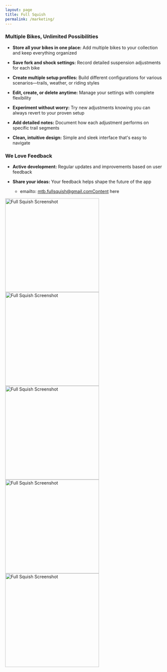 ```yaml
---
layout: page
title: Full Squish
permalink: /marketing/
---
```


### Multiple Bikes, Unlimited Possibilities

- **Store all your bikes in one place:** Add multiple bikes to your collection and keep everything organized

- **Save fork and shock settings:** Record detailed suspension adjustments for each bike

- **Create multiple setup profiles:** Build different configurations for various scenarios—trails, weather, or riding styles

- **Edit, create, or delete anytime:** Manage your settings with complete flexibility

- **Experiment without worry:** Try new adjustments knowing you can always revert to your proven setup

- **Add detailed notes:** Document how each adjustment performs on specific trail segments

- **Clean, intuitive design:** Simple and sleek interface that's easy to navigate

### We Love Feedback

- **Active development:** Regular updates and improvements based on user feedback

- **Share your ideas:** Your feedback helps shape the future of the app
    - emailto: mtb.fullsquish@gmail.comContent here


<img src="/marketing/01_Full_Squish.jpeg" alt="Full Squish Screenshot" width="300">
<img src="/marketing/02_Full_Squish.jpeg" alt="Full Squish Screenshot" width="300">
<img src="/marketing/03_Full_Squish.jpeg" alt="Full Squish Screenshot" width="300">
<img src="/marketing/04_Full_Squish.jpeg" alt="Full Squish Screenshot" width="300">
<img src="/marketing/05_Full_Squish.jpeg" alt="Full Squish Screenshot" width="300">









